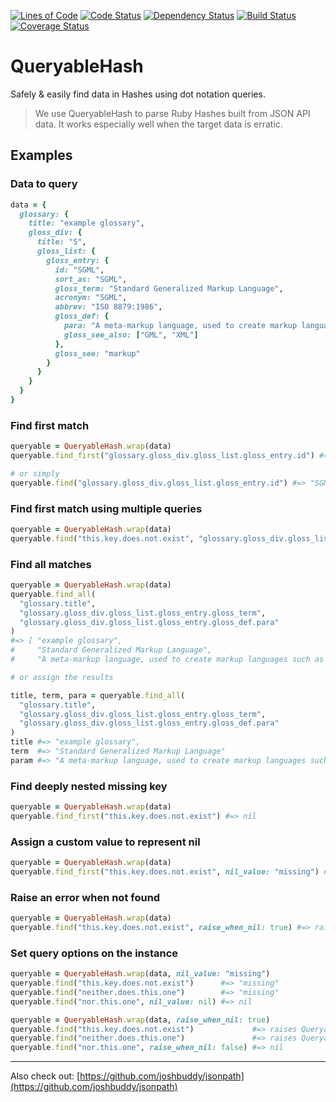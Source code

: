 [![Lines of Code](http://img.shields.io/badge/lines_of_code-51-brightgreen.svg?style=flat)](http://blog.codinghorror.com/the-best-code-is-no-code-at-all/)
[![Code Status](http://img.shields.io/codeclimate/github/hopsoft/queryable_hash.svg?style=flat)](https://codeclimate.com/github/hopsoft/queryable_hash)
[![Dependency Status](http://img.shields.io/gemnasium/hopsoft/queryable_hash.svg?style=flat)](https://gemnasium.com/hopsoft/queryable_hash)
[![Build Status](http://img.shields.io/travis/hopsoft/queryable_hash.svg?style=flat)](https://travis-ci.org/hopsoft/queryable_hash)
[![Coverage Status](https://img.shields.io/coveralls/hopsoft/queryable_hash.svg?style=flat)](https://coveralls.io/r/hopsoft/queryable_hash?branch=master)

# QueryableHash

Safely & easily find data in Hashes using dot notation queries.

> We use QueryableHash to parse Ruby Hashes built from JSON API data.
> It works especially well when the target data is erratic.

## Examples

### Data to query

```ruby
data = {
  glossary: {
    title: "example glossary",
    gloss_div: {
      title: "S",
      gloss_list: {
        gloss_entry: {
          id: "SGML",
          sort_as: "SGML",
          gloss_term: "Standard Generalized Markup Language",
          acronym: "SGML",
          abbrev: "ISO 8879:1986",
          gloss_def: {
            para: "A meta-markup language, used to create markup languages such as DocBook.",
            gloss_see_also: ["GML", "XML"]
          },
          gloss_see: "markup"
        }
      }
    }
  }
}
```

### Find first match

```ruby
queryable = QueryableHash.wrap(data)
queryable.find_first("glossary.gloss_div.gloss_list.gloss_entry.id") #=> "SGML"

# or simply
queryable.find("glossary.gloss_div.gloss_list.gloss_entry.id") #=> "SGML"
```

### Find first match using multiple queries

```ruby
queryable = QueryableHash.wrap(data)
queryable.find("this.key.does.not.exist", "glossary.gloss_div.gloss_list.gloss_entry.id") #=> "SGML"
```

### Find all matches

```ruby
queryable = QueryableHash.wrap(data)
queryable.find_all(
  "glossary.title",
  "glossary.gloss_div.gloss_list.gloss_entry.gloss_term",
  "glossary.gloss_div.gloss_list.gloss_entry.gloss_def.para"
)
#=> [ "example glossary",
#     "Standard Generalized Markup Language",
#     "A meta-markup language, used to create markup languages such as DocBook." ]

# or assign the results

title, term, para = queryable.find_all(
  "glossary.title",
  "glossary.gloss_div.gloss_list.gloss_entry.gloss_term",
  "glossary.gloss_div.gloss_list.gloss_entry.gloss_def.para"
)
title #=> "example glossary",
term  #=> "Standard Generalized Markup Language"
param #=> "A meta-markup language, used to create markup languages such as DocBook."
```

### Find deeply nested missing key

```ruby
queryable = QueryableHash.wrap(data)
queryable.find_first("this.key.does.not.exist") #=> nil
```

### Assign a custom value to represent nil

```ruby
queryable = QueryableHash.wrap(data)
queryable.find_first("this.key.does.not.exist", nil_value: "missing") #=> "missing"
```

### Raise an error when not found

```ruby
queryable = QueryableHash.wrap(data)
queryable.find("this.key.does.not.exist", raise_when_nil: true) #=> raises QueryableHash::NotFoundError
```

### Set query options on the instance

```ruby
queryable = QueryableHash.wrap(data, nil_value: "missing")
queryable.find("this.key.does.not.exist")      #=> "missing"
queryable.find("neither.does.this.one")        #=> "missing"
queryable.find("nor.this.one", nil_value: nil) #=> nil
```

```ruby
queryable = QueryableHash.wrap(data, raise_when_nil: true)
queryable.find("this.key.does.not.exist")             #=> raises QueryableHash::NotFoundError
queryable.find("neither.does.this.one")               #=> raises QueryableHash::NotFoundError
queryable.find("nor.this.one", raise_when_nil: false) #=> nil
```

---

Also check out: [https://github.com/joshbuddy/jsonpath](https://github.com/joshbuddy/jsonpath)

